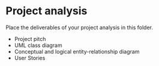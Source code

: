 # Project analysis

Place the deliverables of your project analysis in this folder.

- Project pitch
- UML class diagram
- Conceptual and logical entity-relationship diagram
- User Stories
